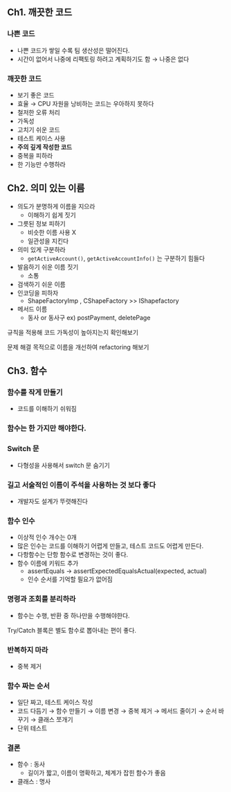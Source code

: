 
## Ch1. 깨끗한 코드

### 나쁜 코드

- 나쁜 코드가 쌓일 수록 팀 생산성은 떨어진다.
- 시간이 없어서 나중에 리팩토링 하려고 계획하기도 함 → 나중은 없다

### 깨끗한 코드

- 보기 좋은 코드
- 효율 → CPU 자원을 낭비하는 코드는 우아하지 못하다
- 철저한 오류 처리
- 가독성
- 고치기 쉬운 코드
- 테스트 케이스 사용
- **주의 깊게 작성한 코드**
- 중복을 피하라
- 한 기능만 수행하라

## Ch2. 의미 있는 이름

- 의도가 분명하게 이름을 지으라
    - 이해하기 쉽게 짓기
- 그릇된 정보 피하기
    - 비슷한 이름 사용 X
    - 일관성을 지킨다
- 의미 있게 구분하라
    - `getActiveAccount()`, `getActiveAccountInfo()` 는 구분하기 힘들다
- 발음하기 쉬운 이름 짓기
    - 소통
- 검색하기 쉬운 이름
- 인코딩을 피하자
    - ShapeFactoryImp , CShapeFactory  >>  IShapefactory
- 메서드 이름
    - 동사 or 동사구 ex) postPayment, deletePage

규칙을 적용해 코드 가독성이 높아지는지 확인해보기

문제 해결 목적으로 이름을 개선하여 refactoring 해보기 


## Ch3. 함수

### 함수를 작게 만들기

- 코드를 이해하기 쉬워짐

### 함수는 한 가지만 해야한다.

### Switch 문

- 다형성을 사용해서 switch 문 숨기기

### 길고 서술적인 이름이 주석을 사용하는 것 보다 좋다

- 개발자도 설계가 뚜렷해진다

### 함수 인수

- 이상적 인수 개수는 0개
- 많은 인수는 코드를 이해하기 어렵게 만들고, 테스트 코드도 어렵게 만든다.
- 다항함수는 단항 함수로 변경하는 것이 좋다.
- 함수 이름에 키워드 추가
    - assertEquals → assertExpectedEqualsActual(expected, actual)
    - 인수 순서를 기억할 필요가 없어짐

### 명령과 조회를 분리하라

- 함수는 수행, 반환 중 하나만을 수행해야한다.

Try/Catch 블록은 별도 함수로 뽑아내는 편이 좋다. 

### 반복하지 마라

- 중복 제거

### 함수 짜는 순서

- 일단 짜고, 테스트 케이스 작성
- 코드 다듬기 → 함수 만들기 → 이름 변경 → 중복 제거 → 메서드 줄이기 → 순서 바꾸기 → 클래스 쪼개기
- 단위 테스트

### 결론

- 함수 : 동사
    - 길이가 짧고, 이름이 명확하고, 체계가 잡힌 함수가 좋음
- 클래스 : 명사
